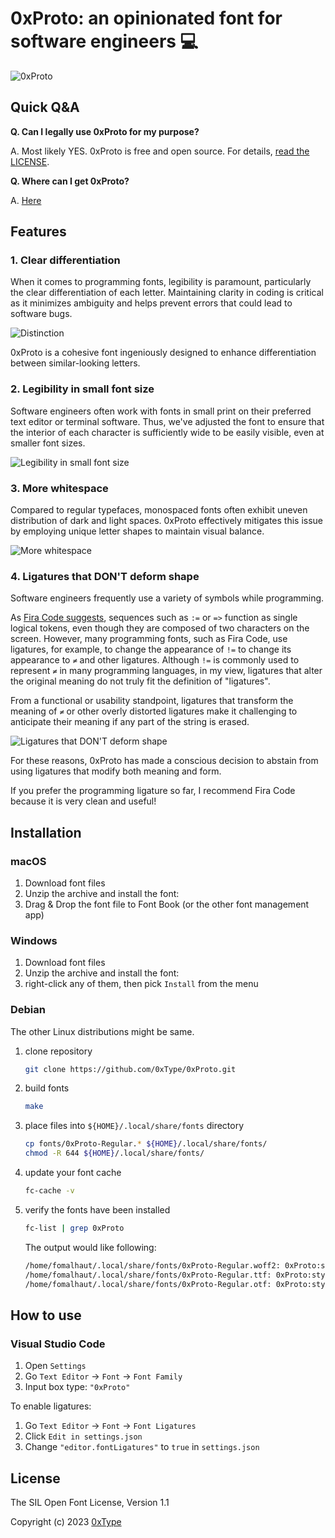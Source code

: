 # 0xProto: an opinionated font for software engineers 💻

![0xProto](./images/hero.gif)

## Quick Q&A

**Q. Can I legally use 0xProto for my purpose?**

A. Most likely YES. 0xProto is free and open source. For details, [read the LICENSE](./LICENSE).

**Q. Where can I get 0xProto?**

A. [Here](https://github.com/0xType/0xProto/releases)

## Features

### 1. Clear differentiation

When it comes to programming fonts, legibility is paramount, particularly the clear differentiation of each letter.
Maintaining clarity in coding is critical as it minimizes ambiguity and helps prevent errors that could lead to software bugs.

![Distinction](./images/distinction.png)

0xProto is a cohesive font ingeniously designed to enhance differentiation between similar-looking letters.

### 2. Legibility in small font size

Software engineers often work with fonts in small print on their preferred text editor or terminal software. Thus, we've adjusted the font to ensure that the interior of each character is sufficiently wide to be easily visible, even at smaller font sizes.

![Legibility in small font size](./images/legibility.png)

### 3. More whitespace

Compared to regular typefaces, monospaced fonts often exhibit uneven distribution of dark and light spaces. 0xProto effectively mitigates this issue by employing unique letter shapes to maintain visual balance.

![More whitespace](./images/whitespace.png)

### 4. Ligatures that DON'T deform shape

Software engineers frequently use a variety of symbols while programming.

As [Fira Code suggests](https://github.com/tonsky/FiraCode#problem), sequences such as `:=` or `=>` function as single logical tokens, even though they are composed of two characters on the screen.
However, many programming fonts, such as Fira Code, use ligatures, for example, to change the appearance of `!=` to change its appearance to `≠` and other ligatures. Although `!=` is commonly used to represent `≠` in many programming languages, in my view, ligatures that alter the original meaning do not truly fit the definition of "ligatures".

From a functional or usability standpoint, ligatures that transform the meaning of `≠` or other overly distorted ligatures make it challenging to anticipate their meaning if any part of the string is erased.

![Ligatures that DON'T deform shape](./images/ligatures.png)

For these reasons, 0xProto has made a conscious decision to abstain from using ligatures that modify both meaning and form.

If you prefer the programming ligature so far, I recommend Fira Code because it is very clean and useful!

## Installation

### macOS

1. Download font files
1. Unzip the archive and install the font:
1. Drag & Drop the font file to Font Book (or the other font management app)

### Windows

1. Download font files
1. Unzip the archive and install the font:
1. right-click any of them, then pick `Install` from the menu

### Debian

The other Linux distributions might be same.

1. clone repository

    ```sh
    git clone https://github.com/0xType/0xProto.git
    ```

1. build fonts

    ```sh
    make
    ```

1. place files into `${HOME}/.local/share/fonts` directory

    ```sh
    cp fonts/0xProto-Regular.* ${HOME}/.local/share/fonts/
    chmod -R 644 ${HOME}/.local/share/fonts/
    ```

1. update your font cache

    ```sh
    fc-cache -v
    ```

1. verify the fonts have been installed

    ```sh
    fc-list | grep 0xProto
    ```

    The output would like following:

    ```sh
    /home/fomalhaut/.local/share/fonts/0xProto-Regular.woff2: 0xProto:style=Regular
    /home/fomalhaut/.local/share/fonts/0xProto-Regular.ttf: 0xProto:style=Regular
    /home/fomalhaut/.local/share/fonts/0xProto-Regular.otf: 0xProto:style=Regular
    ```

## How to use

### Visual Studio Code

1. Open `Settings`
1. Go `Text Editor` -> `Font` -> `Font Family`
1. Input box type: `"0xProto"`

To enable ligatures:

1. Go `Text Editor` -> `Font` -> `Font Ligatures`
1. Click `Edit in settings.json`
1. Change `"editor.fontLigatures"` to `true` in `settings.json`

## License

The SIL Open Font License, Version 1.1

Copyright (c) 2023 [0xType](https://0xtype.dev)
